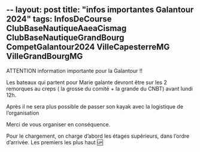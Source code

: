 --
layout: post
title:  "infos importantes Galantour 2024"
tags: InfosDeCourse ClubBaseNautiqueAaeaCismag ClubBaseNautiqueGrandBourg CompetGalantour2024 VilleCapesterreMG VilleGrandBourgMG
---

ATTENTION information importante pour la Galantour !!

Les bateaux qui partent pour Marie galante devront être sur les 2 remorques au creps  ( la grosse du comité + la grande du CNBT) avant lundi 12h.

Après il ne sera plus possible de passer son kayak avec la logistique de l’organisation 

Merci de vous organiser en conséquence.

Pour le chargement, on charge d’abord les étages supérieurs, dans l’ordre d’arrivée. Les premiers les plus haut 🆙
